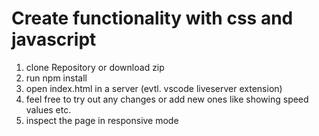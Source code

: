 # Create functionality with css and javascript

1. clone Repository or download zip
2. run npm install
3. open index.html in a server (evtl. vscode liveserver extension)
4. feel free to try out any changes or add new ones like showing speed values etc.
5. inspect the page in responsive mode

